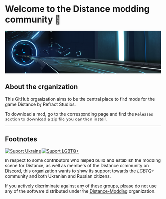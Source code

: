 # Welcome to the Distance modding community 👋
![banner image](assets/img/org-header-main.png)

## About the organization

This GitHub organization aims to be the central place to find mods for the game Distance by Refract Studios.

To download a mod, go to the corresponding page and find the `Releases` section to download a zip file you can then install.

-----
## Footnotes

[![Suport Ukraine](https://img.shields.io/badge/SUPPORT-UKRAINE-yellow.svg?labelColor=005bbb&color=ffd500&style=for-the-badge)](https://donate.redcross.org.uk/appeal/ukraine-crisis-appeal)
[![Suport LGBTQ+](https://img.shields.io/badge/SUPPORT-LGBTQ+-ba2559.svg?colorA=696969&style=for-the-badge)](https://github.com/topics/lgbt)

In respect to some contributors who helped build and establish the modding scene for Distance, as well as members of the Distance community on [Discord](https://discord.gg/distance), this organization wants to show its support towards the *LGBTQ+* community and both Ukranian and Russian citizens.

If you actively discriminate against any of these groups, please do not use any of the software distributed under the [Distance-Modding](https://github.com/Distance-Modding) organization.
